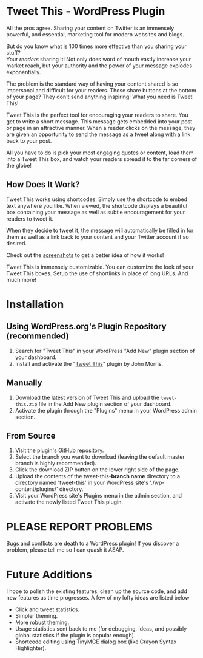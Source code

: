 Tweet This - WordPress Plugin
==============================
All the pros agree. Sharing your content on Twitter is an immensely powerful, and
essential, marketing tool for modern websites and blogs.

But do you know what is 100 times more effective than you sharing your stuff?  
Your *readers* sharing it!  Not only does word of mouth vastly increase your 
market reach, but your authority and the power of your message explodes 
exponentially.


The problem is the standard way of having your content shared is so impersonal 
and difficult for your readers.  Those share buttons at the bottom of your page?
They don't send anything inspiring!  What you need is Tweet This!

Tweet This is the perfect tool for encouraging your readers to share.  You get to
write a short message.  This message gets embedded into your post or page in an
attractive manner.  When a reader clicks on the message, they are given an 
opportunity to send the message as a tweet along with a link back to your post.

All you have to do is pick your most engaging quotes or content, load them into a
Tweet This box, and watch your readers spread it to the far corners of the globe!




How Does It Work?
----------------------
Tweet This works using shortcodes.  Simply use the shortcode to embed text
anywhere you like.  When viewed, the shortcode displays a beautiful box containing
your message as well as subtle encouragement for your readers to tweet it.  

When they decide to tweet it, the message will automatically be filled in for them as
well as a link back to your content and your Twitter account if so desired.

Check out the [screenshots](./screenshots) to get a better idea of how it works!


Tweet This is immensely customizable.  You can customize the look of your Tweet
This boxes.  Setup the use of shortlinks in place of long URLs.  And much more!




Installation
=======================
Using WordPress.org's Plugin Repository (recommended)
----------------------------------------------------------
1. Search for "Tweet This" in your WordPress "Add New" plugin section of your dashboard.
1. Install and activate the "[Tweet This](http://wordpress.org/plugins/tweet-this/)" plugin by John Morris.


Manually
---------------
1. Download the latest version of Tweet This and upload the `tweet-this.zip` file 
in the Add New plugin section of your dashboard.
1. Activate the plugin through the "Plugins" menu in your WordPress admin section.


From Source
-----------------
1. Visit the plugin's [GitHub repository](https://github.com/jtmorris/tweet-this).
1. Select the branch you want to download (leaving the default master branch is highly recommended).
1. Click the download ZIP button on the lower right side of the page.
1. Upload the contents of the tweet-this-**branch name** directory to a directory 
named 'tweet-this' in your WordPress site's './wp-content/plugins/' directory.
1. Visit your WordPress site's Plugins menu in the admin section, and activate the newly listed
Tweet This plugin.



PLEASE REPORT PROBLEMS
========================
Bugs and conflicts are death to a WordPress plugin!  If you discover a problem,
please tell me so I can quash it ASAP.



Future Additions
=================
I hope to polish the existing features, clean up the source code, and add new
features as time progresses.  A few of my lofty ideas are listed below

* Click and tweet statistics.
* Simpler theming.
* More robust theming.
* Usage statistics sent back to me (for debugging, ideas, and possibly global 
statistics if the plugin is popular enough).
* Shortcode editing using TinyMCE dialog box (like Crayon Syntax Highlighter).